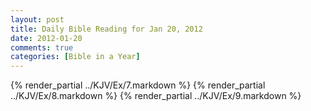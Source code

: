 ```yaml
---
layout: post
title: Daily Bible Reading for Jan 20, 2012
date: 2012-01-20
comments: true
categories: [Bible in a Year]
---
```

{% render_partial ../KJV/Ex/7.markdown %}
{% render_partial ../KJV/Ex/8.markdown %}
{% render_partial ../KJV/Ex/9.markdown %}
